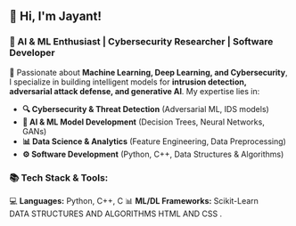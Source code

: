 

## **👋 Hi, I'm Jayant!**  

### **🔹 AI & ML Enthusiast | Cybersecurity Researcher | Software Developer**  

🚀 Passionate about **Machine Learning, Deep Learning, and Cybersecurity**, I specialize in building intelligent models for **intrusion detection, adversarial attack defense, and generative AI**. My expertise lies in:  
- **🔍 Cybersecurity & Threat Detection** (Adversarial ML, IDS models)  
- **🧠 AI & ML Model Development** (Decision Trees, Neural Networks, GANs)  
- **📊 Data Science & Analytics** (Feature Engineering, Data Preprocessing)  
- **⚙️ Software Development** (Python, C++, Data Structures & Algorithms)  

### **📚 Tech Stack & Tools:**  
💻 **Languages:** Python, C++, C 
📊 **ML/DL Frameworks:** Scikit-Learn  
DATA STRUCTURES AND ALGORITHMS
HTML AND CSS .
